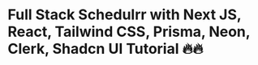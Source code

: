 # Full Stack Schedulrr with Next JS, React, Tailwind CSS, Prisma, Neon, Clerk, Shadcn UI Tutorial 🔥🔥



